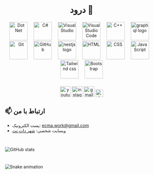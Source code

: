 <h1 align="center">درود 👋</h1>

###

<div align="center">
  <img src="https://skillicons.dev/icons?i=dotnet" height="60" alt="Dot Net"  />
  <img width="12" />
  <img src="https://skillicons.dev/icons?i=cs" height="60" alt="C#"  />
  <img width="12" />
  <img src="https://skillicons.dev/icons?i=visualstudio" height="60" alt="Visual Studio"  />
  <img width="12" />
  <img src="https://skillicons.dev/icons?i=vscode" height="60" alt="Visual Studio Code"  />
  <img width="12" />
  <img src="https://skillicons.dev/icons?i=cpp" height="60" alt="C++"  />
  <img width="12" />
  <img src="https://skillicons.dev/icons?i=graphql" height="60" alt="graphql logo"  />
  <img width="12" />
  <img src="https://skillicons.dev/icons?i=git" height="60" alt="Git"  />
  <img width="12" />
  <img src="https://skillicons.dev/icons?i=github" height="60" alt="GitHub"  />
  <img width="12" />
  <img src="https://skillicons.dev/icons?i=windows" height="60" alt="nestjs logo"  />
  <img width="12" />
  <img src="https://skillicons.dev/icons?i=html" height="60" alt="HTML"  />
  <img width="12" />
  <img src="https://skillicons.dev/icons?i=css" height="60" alt="CSS"  />
  <img width="12" />
  <img src="https://skillicons.dev/icons?i=js" height="60" alt="JavaScript"  />
  <img width="12" />
  <img src="https://skillicons.dev/icons?i=tailwind" height="60" alt="Tailwind css"  />
  <img width="12" />
  <img src="https://skillicons.dev/icons?i=bootstrap" height="60" alt="Bootstrap"  />
</div>

###

<div align="center">
  <img src="https://img.shields.io/static/v1?message=Youtube&logo=youtube&label=&color=FF0000&logoColor=white&labelColor=&style=for-the-badge" height="35" alt="youtube logo"  />
  <img src="https://img.shields.io/static/v1?message=Instagram&logo=instagram&label=&color=E4405F&logoColor=white&labelColor=&style=for-the-badge" height="35" alt="instagram logo"  />
  <img src="https://img.shields.io/static/v1?message=Gmail&logo=gmail&label=&color=D14836&logoColor=white&labelColor=&style=for-the-badge" height="35" alt="gmail logo"  />
  <img src="https://img.shields.io/static/v1?message=dev.to&logo=dev.to&label=&color=0A0A0A&logoColor=white&labelColor=&style=for-the-badge" height="25" alt="devto logo"  />
</div>


## 📫 ارتباط با من
- پست الکترونیک: ecma.work@gmail.com
- وبسایت شخصی: [شهر دات نت](https://dncity.ir)


<br clear="both">

![GitHub stats](https://github-readme-stats.vercel.app/api?username=TheKingCandy&show_icons=true&theme=radical)

###

<br clear="both">

<img src="https://raw.githubusercontent.com/maurodesouza/maurodesouza/output/snake.svg" alt="Snake animation" />

###
